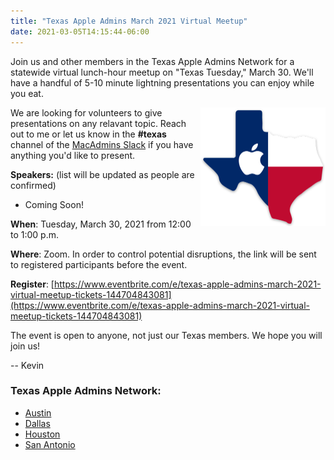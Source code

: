 ```yaml
---
title: "Texas Apple Admins March 2021 Virtual Meetup"
date: 2021-03-05T14:15:44-06:00
---
```


Join us and other members in the Texas Apple Admins Network for a statewide virtual lunch-hour meetup on "Texas Tuesday," March 30. We'll have a handful of 5-10 minute lightning presentations you can enjoy while you eat.

<img align="right" width="200" src="/images/TexasAppleAdmins.png" />

We are looking for volunteers to give presentations on any relavant topic. Reach out to me or let us know in the **#texas** channel of the [MacAdmins Slack](https://www.macadmins.org) if you have anything you'd like to present.

**Speakers:** (list will be updated as people are confirmed)

* Coming Soon!

**When**: Tuesday, March 30, 2021 from 12:00 to 1:00 p.m.

**Where**: Zoom. In order to control potential disruptions, the link will be sent to registered participants before the event.

**Register**: [https://www.eventbrite.com/e/texas-apple-admins-march-2021-virtual-meetup-tickets-144704843081](https://www.eventbrite.com/e/texas-apple-admins-march-2021-virtual-meetup-tickets-144704843081)

The event is open to anyone, not just our Texas members. We hope you will join us!

-- Kevin

### Texas Apple Admins Network:

* [Austin](https://austinappleadmins.org)
* [Dallas](http://dallasappleadmins.org)
* [Houston](https://houstonappleadmins.org)
* [San Antonio](https://samacadmins.com)
